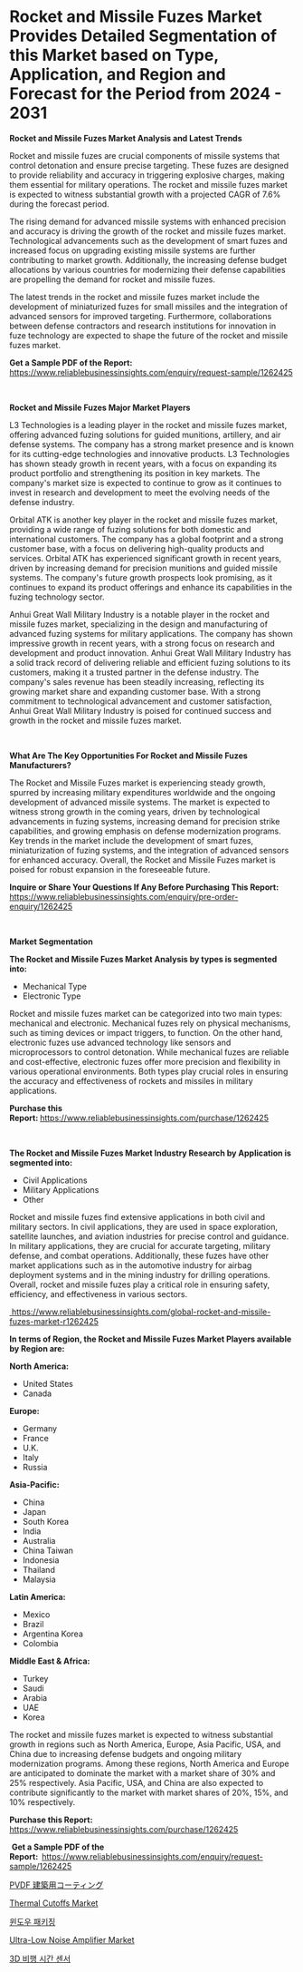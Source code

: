 <p><h1>Rocket and Missile Fuzes Market Provides Detailed Segmentation of this Market based on Type, Application, and Region and Forecast for the Period from 2024 - 2031</h1></p><p><strong>Rocket and Missile Fuzes Market Analysis and Latest Trends</strong></p>
<p><p>Rocket and missile fuzes are crucial components of missile systems that control detonation and ensure precise targeting. These fuzes are designed to provide reliability and accuracy in triggering explosive charges, making them essential for military operations. The rocket and missile fuzes market is expected to witness substantial growth with a projected CAGR of 7.6% during the forecast period.</p><p>The rising demand for advanced missile systems with enhanced precision and accuracy is driving the growth of the rocket and missile fuzes market. Technological advancements such as the development of smart fuzes and increased focus on upgrading existing missile systems are further contributing to market growth. Additionally, the increasing defense budget allocations by various countries for modernizing their defense capabilities are propelling the demand for rocket and missile fuzes.</p><p>The latest trends in the rocket and missile fuzes market include the development of miniaturized fuzes for small missiles and the integration of advanced sensors for improved targeting. Furthermore, collaborations between defense contractors and research institutions for innovation in fuze technology are expected to shape the future of the rocket and missile fuzes market.</p></p>
<p><strong>Get a Sample PDF of the Report:&nbsp;</strong> <a href="https://www.reliablebusinessinsights.com/enquiry/request-sample/1262425">https://www.reliablebusinessinsights.com/enquiry/request-sample/1262425</a></p>
<p>&nbsp;</p>
<p><strong>Rocket and Missile Fuzes Major Market Players</strong></p>
<p><p>L3 Technologies is a leading player in the rocket and missile fuzes market, offering advanced fuzing solutions for guided munitions, artillery, and air defense systems. The company has a strong market presence and is known for its cutting-edge technologies and innovative products. L3 Technologies has shown steady growth in recent years, with a focus on expanding its product portfolio and strengthening its position in key markets. The company's market size is expected to continue to grow as it continues to invest in research and development to meet the evolving needs of the defense industry.</p><p>Orbital ATK is another key player in the rocket and missile fuzes market, providing a wide range of fuzing solutions for both domestic and international customers. The company has a global footprint and a strong customer base, with a focus on delivering high-quality products and services. Orbital ATK has experienced significant growth in recent years, driven by increasing demand for precision munitions and guided missile systems. The company's future growth prospects look promising, as it continues to expand its product offerings and enhance its capabilities in the fuzing technology sector.</p><p>Anhui Great Wall Military Industry is a notable player in the rocket and missile fuzes market, specializing in the design and manufacturing of advanced fuzing systems for military applications. The company has shown impressive growth in recent years, with a strong focus on research and development and product innovation. Anhui Great Wall Military Industry has a solid track record of delivering reliable and efficient fuzing solutions to its customers, making it a trusted partner in the defense industry. The company's sales revenue has been steadily increasing, reflecting its growing market share and expanding customer base. With a strong commitment to technological advancement and customer satisfaction, Anhui Great Wall Military Industry is poised for continued success and growth in the rocket and missile fuzes market.</p></p>
<p>&nbsp;</p>
<p><strong>What Are The Key Opportunities For Rocket and Missile Fuzes Manufacturers?</strong></p>
<p><p>The Rocket and Missile Fuzes market is experiencing steady growth, spurred by increasing military expenditures worldwide and the ongoing development of advanced missile systems. The market is expected to witness strong growth in the coming years, driven by technological advancements in fuzing systems, increasing demand for precision strike capabilities, and growing emphasis on defense modernization programs. Key trends in the market include the development of smart fuzes, miniaturization of fuzing systems, and the integration of advanced sensors for enhanced accuracy. Overall, the Rocket and Missile Fuzes market is poised for robust expansion in the foreseeable future.</p></p>
<p><strong>Inquire or Share Your Questions If Any Before Purchasing This Report:</strong> <a href="https://www.reliablebusinessinsights.com/enquiry/pre-order-enquiry/1262425">https://www.reliablebusinessinsights.com/enquiry/pre-order-enquiry/1262425</a></p>
<p>&nbsp;</p>
<p><strong>Market Segmentation</strong></p>
<p><strong>The Rocket and Missile Fuzes Market Analysis by types is segmented into:</strong></p>
<p><ul><li>Mechanical Type</li><li>Electronic Type</li></ul></p>
<p><p>Rocket and missile fuzes market can be categorized into two main types: mechanical and electronic. Mechanical fuzes rely on physical mechanisms, such as timing devices or impact triggers, to function. On the other hand, electronic fuzes use advanced technology like sensors and microprocessors to control detonation. While mechanical fuzes are reliable and cost-effective, electronic fuzes offer more precision and flexibility in various operational environments. Both types play crucial roles in ensuring the accuracy and effectiveness of rockets and missiles in military applications.</p></p>
<p><strong>Purchase this Report:&nbsp;</strong><a href="https://www.reliablebusinessinsights.com/purchase/1262425">https://www.reliablebusinessinsights.com/purchase/1262425</a></p>
<p>&nbsp;</p>
<p><strong>The Rocket and Missile Fuzes Market Industry Research by Application is segmented into:</strong></p>
<p><ul><li>Civil Applications</li><li>Military Applications</li><li>Other</li></ul></p>
<p><p>Rocket and missile fuzes find extensive applications in both civil and military sectors. In civil applications, they are used in space exploration, satellite launches, and aviation industries for precise control and guidance. In military applications, they are crucial for accurate targeting, military defense, and combat operations. Additionally, these fuzes have other market applications such as in the automotive industry for airbag deployment systems and in the mining industry for drilling operations. Overall, rocket and missile fuzes play a critical role in ensuring safety, efficiency, and effectiveness in various sectors.</p></p>
<p><a href="https://www.reliablebusinessinsights.com/global-rocket-and-missile-fuzes-market-r1262425">&nbsp;https://www.reliablebusinessinsights.com/global-rocket-and-missile-fuzes-market-r1262425</a></p>
<p><strong>In terms of Region, the Rocket and Missile Fuzes Market Players available by Region are:</strong></p>
<p>
    <p> <strong> North America: </strong>
        <ul>
            <li>United States</li>
            <li>Canada</li>
        </ul>
        </p> 
    <p> <strong> Europe: </strong>
        <ul>
            <li>Germany</li>
            <li>France</li>
            <li>U.K.</li>
            <li>Italy</li>
            <li>Russia</li>
        </ul>
        </p> 
    <p> <strong> Asia-Pacific: </strong>
        <ul>
            <li>China</li>
            <li>Japan</li>
            <li>South Korea</li>
            <li>India</li>
            <li>Australia</li>
            <li>China Taiwan</li>
            <li>Indonesia</li>
            <li>Thailand</li>
            <li>Malaysia</li>
        </ul>
        </p> 
    <p> <strong> Latin America: </strong>
        <ul>
            <li>Mexico</li>
            <li>Brazil</li>
            <li>Argentina Korea</li>
            <li>Colombia</li>
        </ul>
        </p> 
    <p> <strong> Middle East & Africa: </strong>
        <ul>
            <li>Turkey</li>
            <li>Saudi</li>
            <li>Arabia</li>
            <li>UAE</li>
            <li>Korea</li>
        </ul>
    </p>
    </p>
<p><p>The rocket and missile fuzes market is expected to witness substantial growth in regions such as North America, Europe, Asia Pacific, USA, and China due to increasing defense budgets and ongoing military modernization programs. Among these regions, North America and Europe are anticipated to dominate the market with a market share of 30% and 25% respectively. Asia Pacific, USA, and China are also expected to contribute significantly to the market with market shares of 20%, 15%, and 10% respectively.</p></p>
<p><strong>Purchase this Report: </strong><a href="https://www.reliablebusinessinsights.com/purchase/1262425">https://www.reliablebusinessinsights.com/purchase/1262425</a></p>
<p>&nbsp;<strong>Get a Sample PDF of the Report:&nbsp;&nbsp;</strong><a href="https://www.reliablebusinessinsights.com/enquiry/request-sample/1262425">https://www.reliablebusinessinsights.com/enquiry/request-sample/1262425</a></p>
<p><strong></strong></p>
<p><p><a href="https://github.com/hwbcz413288296/Market-Research-Report-List-2/blob/main/757183798355.md">PVDF 建築用コーティング</a></p><p><a href="https://issuu.com/reportprime-2/docs/thermal-cutoffs-market-size-2030.pptx">Thermal Cutoffs Market</a></p><p><a href="https://github.com/OwenHamiytll568745/Market-Research-Report-List-1/blob/main/782821889813.md">윈도우 패키징</a></p><p><a href="https://github.com/mancsybtousav/Market-Research-Report-List-2/blob/main/ultra-low-noise-amplifier-market.md">Ultra-Low Noise Amplifier Market</a></p><p><a href="https://github.com/vdhdwjyp90142/Market-Research-Report-List-2/blob/main/762023089812.md">3D 비행 시간 센서</a></p></p>